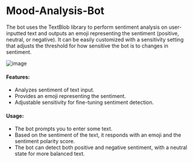 # Mood-Analysis-Bot
The bot uses the TextBlob library to perform sentiment analysis on user-inputted text and outputs an emoji representing the sentiment (positive, neutral, or negative). It can be easily customized with a sensitivity setting that adjusts the threshold for how sensitive the bot is to changes in sentiment.

![image](https://github.com/user-attachments/assets/7f5ba930-c78a-41b2-afbd-9715be1a86eb)

#### Features:
- Analyzes sentiment of text input.
- Provides an emoji representing the sentiment.
- Adjustable sensitivity for fine-tuning sentiment detection.

#### Usage:
- The bot prompts you to enter some text.
- Based on the sentiment of the text, it responds with an emoji and the sentiment polarity score.
- The bot can detect both positive and negative sentiment, with a neutral state for more balanced text.
